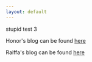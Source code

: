 ```yaml
---
layout: default
---
```

stupid test 3

Honor's blog can be found [here](https://suzannehare.github.io/testrepo.github.io/HonorBlog/)

Raiffa's blog can be found [here](https://suzannehare.github.io/testrepo.github.io/RaiffaBlog/)
